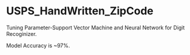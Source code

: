 # USPS_HandWritten_ZipCode

Tuning Parameter-Support Vector Machine and Neural Network for Digit Recoginizer.

Model Accuracy is ~97%.
